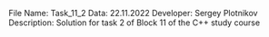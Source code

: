 File Name: Task_11_2
Data: 22.11.2022
Developer: Sergey Plotnikov
Description: Solution for task 2 of Block 11 of the C++ study course
